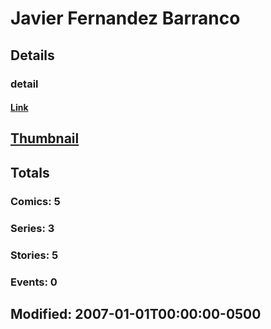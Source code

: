 # Javier Fernandez Barranco 
## Details
### detail
#### [Link](http://marvel.com/comics/creators/8700/javier_fernandez_barranco?utm_campaign=apiRef&utm_source=225578a89fc76f3d20fbffda5d17a88d)
## [Thumbnail](http://i.annihil.us/u/prod/marvel/i/mg/b/40/image_not_available.jpg)
## Totals
### Comics: 5
### Series: 3
### Stories: 5
### Events: 0
## Modified: 2007-01-01T00:00:00-0500